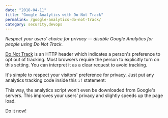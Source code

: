 ```yaml
---
date: "2018-04-11"
title: "Google Analytics with Do Not Track"
permalink: /google-analytics-do-not-track/
category: security,devops
---
```


*Respect your users' choice for privacy &mdash; disable Google Analytics for people using Do Not Track.*

<!--more-->

[Do Not Track](https://allaboutdnt.com/) is an HTTP header which indicates a person's preference to opt out of tracking. Most browsers require the person to explicitly turn on this setting. You can interpret it as a clear request to avoid tracking.

It's simple to respect your visitors' preference for privacy. Just put any analytics tracking code inside this `if` statement:

<script src="https://gist.github.com/paulfurley/bb900465c21b8570d8763af9a07fcfc7.js"></script>

This way, the analytics script won't even be downloaded from Google's servers. This improves your users' privacy and slightly speeds up the page load.

Do it now!
